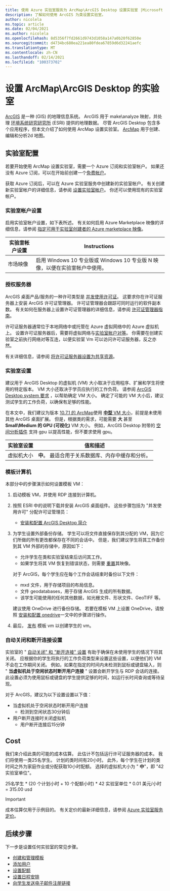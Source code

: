 ```yaml
---
title: 使用 Azure 实验室服务为 ArcMap\ArcGIS Desktop 设置实验室 |Microsoft Docs
description: 了解如何使用 ArcGIS 为类设置实验室。
author: nicolela
ms.topic: article
ms.date: 02/04/2021
ms.author: nicolela
ms.openlocfilehash: 8d5356f7fd2661d9743d1058a147a0b20f62850e
ms.sourcegitcommit: d4734bc680ea221ea80fdea67859d6d32241aefc
ms.translationtype: MT
ms.contentlocale: zh-CN
ms.lasthandoff: 02/14/2021
ms.locfileid: "100373702"
---
```

# <a name="set-up-a-lab-for-arcmaparcgis-desktop"></a>设置 ArcMap\ArcGIS Desktop 的实验室

[ArcGIS](https://www.esri.com/en-us/arcgis/products/arcgis-solutions/overview) 是一种 (GIS) 的地理信息系统。  ArcGIS 用于 make\analyze 映射，并处理 [环境系统研究研究所](https://www.esri.com/en-us/home) (ESRI) 提供的地理数据。  尽管 ArcGIS Desktop 包含多个应用程序，但本文介绍了如何使用 ArcMap 设置实验室。  [ArcMap](https://desktop.arcgis.com/en/arcmap/latest/map/main/what-is-arcmap-.htm) 用于创建、编辑和分析2d 地图。

## <a name="lab-configuration"></a>实验室配置

若要开始使用 ArcMap 设置实验室，需要一个 Azure 订阅和实验室帐户。  如果还没有 Azure 订阅，可以在开始前创建一个[免费帐户](https://azure.microsoft.com/free/)。

获取 Azure 订阅后，可以在 Azure 实验室服务中创建新的实验室帐户。  有关创建新实验室帐户的详细信息，请参阅 [设置实验室帐户](tutorial-setup-lab-account.md)。  你还可以使用现有的实验室帐户。

### <a name="lab-account-settings"></a>实验室帐户设置

启用实验室帐户设置，如下表所述。  有关如何启用 Azure Marketplace 映像的详细信息，请参阅 [指定可用于实验室创建者的 Azure marketplace 映像](https://docs.microsoft.com/azure/lab-services/specify-marketplace-images)。

| 实验室帐户设置 | Instructions |
| ------------------- | ------------ |
|市场映像| 启用 Windows 10 专业版或 Windows 10 专业版 N 映像，以便在实验室帐户中使用。|

### <a name="licensing-server"></a>授权服务器

ArcGIS 桌面产品/服务的一种许可类型是 [并发使用许可证](https://desktop.arcgis.com/en/license-manager/latest/license-manager-basics.htm)。  这要求你在许可证服务器上安装 ArcGIS 许可证管理器。  许可证管理器会跟踪可同时运行的软件副本数。  有关如何在服务器上设置许可证管理器的详细信息，请参阅 [许可证管理器指南](https://desktop.arcgis.com/en/license-manager/latest/welcome.htm)。

许可证服务器通常位于本地网络中或托管在 Azure 虚拟网络中的 Azure 虚拟机上。  设置许可证服务器后，需要将虚拟网络与[实验室帐户](https://docs.microsoft.com/azure/lab-services/tutorial-setup-lab-account)[对等](https://docs.microsoft.com/azure/lab-services/how-to-connect-peer-virtual-network)。  你需要在创建实验室之前执行网络对等互连，以便实验室 Vm 可以访问许可证服务器，反之亦然。

有关详细信息，请参阅 [将许可证服务器设置为共享资源](how-to-create-a-lab-with-shared-resource.md)。

### <a name="lab-settings"></a>实验室设置

建议用于 ArcGIS Desktop 的虚拟机 (VM) 大小取决于应用程序、扩展和学生将使用的特定版本。  VM 大小还取决于学员应执行的工作负荷。  请参阅 [ArcGIS Desktop system 要求](https://desktop.arcgis.com/en/system-requirements/latest/arcgis-desktop-system-requirements.htm) ，以帮助确定 VM 大小。  确定了可能的 VM 大小后，建议测试学生的工作负荷，以确保有足够的性能。

在本文中，我们建议为版本 [10.7.1 的 ArcMap](https://desktop.arcgis.com/en/system-requirements/10.7/arcgis-desktop-system-requirements.htm)使用 [**中型** VM 大小](administrator-guide.md#vm-sizing)，前提是未使用其他 ArcGIS 桌面扩展。  但是，根据类的需求，可能需要 **大** 甚至 **Small\Medium 的 GPU (可视化)** VM 大小。  例如，ArcGIS Desktop 附带的 [空间分析插件](https://desktop.arcgis.com/en/arcmap/latest/tools/spatial-analyst-toolbox/gpu-processing-with-spatial-analyst.htm) 支持 gpu 以提高性能，但不要求使用 gpu。

| 实验室设置 | 值和描述 |
| ------------ | ------------------ |
|虚拟机大小| **中**。  最适合用于关系数据库、内存中缓存和分析。|  

### <a name="template-machine"></a>模板计算机

本部分中的步骤演示如何设置模板 VM：

1.  启动模板 VM，并使用 RDP 连接到计算机。

2.  按照 ESRI 中的说明下载并安装 ArcGIS 桌面组件。  这些步骤包括为 "并发使用许可" 分配许可证管理员： 
    - [安装和配置 ArcGIS Desktop 简介](https://desktop.arcgis.com/en/arcmap/latest/get-started/installation-guide/introduction.htm)

3.  为学生设置外部备份存储。  学生可以将文件直接保存到其分配的 VM，因为它们所做的所有更改都保存在不同的会话中。  但是，我们建议学生将其工作备份到其 VM 外部的存储中，原因如下：
    - 允许学生在类和实验室结束后访问其工作。  
    - 如果学生将其 VM 恢复到错误状态，则需要 [重置](how-to-set-virtual-machine-passwords.md#reset-vms)其映像。

    对于 ArcGIS，每个学生应在每个工作会话结束时备份以下文件：

    - mxd 文件，用于存储项目的布局信息。
    - 文件 geodatabases，用于存储 ArcGIS 生成的所有数据。
    - 该学生可能使用的任何其他数据，如光栅文件、形状文件、GeoTIFF 等。

    建议使用 OneDrive 进行备份存储。  若要在模板 VM 上设置 OneDrive，请按照 [安装和配置 onedrive](how-to-prepare-windows-template.md#install-and-configure-onedrive)一文中的步骤进行操作。 

4.  最后， [发布](how-to-create-manage-template.md#publish-the-template-vm) 模板 vm 以创建学生的 vm。

### <a name="auto-shutdown-and-disconnect-settings"></a>自动关闭和断开连接设置

实验室的 " [自动关闭" 和 "断开连接" 设置](cost-management-guide.md#automatic-shutdown-settings-for-cost-control) 有助于确保在未使用学生的情况下将其关闭。  应根据你的学生将执行的工作负荷类型来设置这些设置，以便他们的 VM 不会在工作期间关闭。  例如，如果在指定的时间内未检测到鼠标或键盘输入，则 " **当虚拟机处于空闲状态时断开用户连接** " 设置会断开学生与 RDP 会话的连接。  此设置必须为使用鼠标或键盘的学生提供足够的时间，如运行长时间查询或等待呈现。

对于 ArcGIS，建议为以下设置设置以下值：
- 当虚拟机处于空闲状态时断开用户连接
    - 检测到空闲状态30分钟后
- 用户断开连接时关闭虚拟机
    - 用户断开连接后15分钟

## <a name="cost"></a>Cost

我们来介绍此类的可能的成本估算。 此估计不包括运行许可证服务器的成本。 我们将使用一类25名学生。 计划的类时间有20小时。 此外，每个学生在计划的类时间之外为家庭作业或分配获取10小时配额。 选择的虚拟机大小为 " **中**"，即 "42 实验室单位"。

25名学生 \* (20 个计划小时 + 10 个配额小时) \* 42 实验室单位 * 0.01 美元/小时 = 315.00 usd

>[!IMPORTANT]
> 成本估算仅用于示例目的。  有关定价的最新详细信息，请参阅 [Azure 实验室服务定价](https://azure.microsoft.com/pricing/details/lab-services/)。  

## <a name="next-steps"></a>后续步骤

下一步是设置任何实验室的常见步骤。

- [创建和管理模板](how-to-create-manage-template.md)
- [添加用户](tutorial-setup-classroom-lab.md#add-users-to-the-lab)
- [设置配额](how-to-configure-student-usage.md#set-quotas-for-users)
- [设置日程安排](tutorial-setup-classroom-lab.md#set-a-schedule-for-the-lab)
- [向学生发送电子邮件注册链接](how-to-configure-student-usage.md#send-invitations-to-users)
